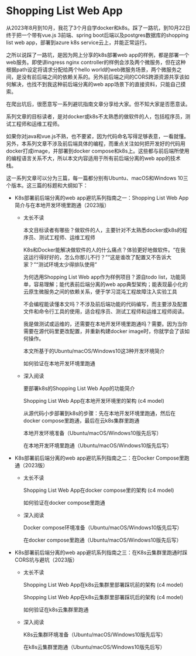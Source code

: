 # Shopping List Web App

从2023年8月到10月，我花了3个月自学docker和k8s。踩了一路坑，到10月22日终于把一个带有vue.js 3前端、spring boot后端以及postgres数据库的shopping list web app，部署到azure k8s service云上，并能正常运行。

之所以说踩了一路坑，是因为网上分享的k8s部署web app的样例，都是部署一个web服务。即使讲ingress nginx controller的样例会涉及两个微服务，但在这种根据path设定将请求分配给两个hello world的web微服务场景，两个微服务之间，是没有前后端之间的依赖关系的。另外前后端之间的CORS跨源资源共享该如何解决，也找不到我这种前后端分离的web app场景下的直接资料，只能自己摸索。

在爬出坑后，很愿意写一系列避坑指南文章分享给大家。但不知大家是否愿意读。

系列文章的目标读者，是对docker或k8s不太熟悉的做软件的人，包括程序员，测试工程师和运维工程师。

如果你对java和vue.js不熟，也不要紧，因为代码命名写得足够表意，一看就懂。另外，本系列文章不涉及前后端具体的编程，而重点关注如何把开发好的代码用docker打成image，并部署到docker compose和k8s上。这些都与前后端所使用的编程语言关系不大，所以本文内容适用于所有前后端分离的web app的技术栈。

这一系列文章可以分为三篇，每一篇都分别有Ubuntu、macOS和Windows 10三个版本。这三篇的标题和大纲如下：

* K8s部署前后端分离的web app避坑系列指南之一：Shopping List Web App简介与在本地开发环境里跑通（2023版）

  - 太长不读

    本文目标读者有哪些？做软件的人，主要针对不太熟悉docker或k8s的程序员、测试工程师、运维工程师
    
    K8s和Docker能解决做软件的人的什么痛点？体验更好地做软件。“在我这运行得好好的，怎么你那儿不行？”“这是谁改了配置又不告诉大家？”“测试环境太少得排队使用”

    为何选用Shopping List Web app作为样例项目？源自todo list，功能简单，容易理解；能代表前后端分离的web app典型架构；能表现最小化的云原生微服务之间的依赖关系，便于学习混沌工程故障注入实验工具

    不会编程能读懂本文吗？不涉及前后端功能的代码编写，而主要涉及配置文件和命令行工具的使用，适合程序员、测试工程师和运维工程师阅读。

    我是做测试或运维的，还需要在本地开发环境里跑通吗？需要。因为当你需要在源代码里更改配置，并重新构建docker image时，你就学会了该如何操作。

    本文所基于的Ubuntu/macOS/Windows10这3种开发环境简介

    如何验证在本地开发环境里跑通

  - 深入阅读
    
    要部署k8s的Shopping List Web App的功能简介
    
    Shopping List Web App在本地开发环境里的架构 (c4 model)

    从源代码小步部署到k8s的步骤：先在本地开发环境里跑通，然后在docker compose里跑通，最后在云k8s集群里跑通

    本地开发环境准备（Ubuntu/macOS/Windows10版先后写）

    在本地开发环境里跑通（Ubuntu/macOS/Windows10版先后写）

* K8s部署前后端分离的web app避坑系列指南之二：在Docker Compose里跑通（2023版）

  - 太长不读

    Shopping List Web App在docker compose里的架构 (c4 model)

    如何验证在docker compose里跑通

  - 深入阅读
    
    Docker compose环境准备（Ubuntu/macOS/Windows10版先后写）

    在docker compose里跑通（Ubuntu/macOS/Windows10版先后写）

    
* K8s部署前后端分离的web app避坑系列指南之三：在K8s云集群里跑通时踩CORS坑与避坑（2023版）

  - 太长不读

    Shopping List Web App在k8s云集群里部署踩坑前的架构 (c4 model)

    Shopping List Web App在k8s云集群里部署踩坑后的架构 (c4 model)

    如何验证在k8s云集群里跑通

  - 深入阅读
    
    K8s云集群环境准备（Ubuntu/macOS/Windows10版先后写）

    在k8s云集群里跑通（Ubuntu/macOS/Windows10版先后写）

	
